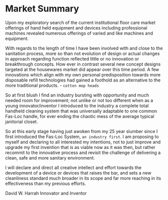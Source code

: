 # Market Summary

Upon my exploratory search of the current institutional floor care market offerings of hand held equipment and devices including
professional machines revealed numerous offerings of varied and like machines and equipment.

With regards to the length of time I have been involved with and close to the sanitation process, more so than not evolution of design or actual changes in approach regarding function reflected little or no innovation or breakthrough concepts.
How ever in contrast several new concept designs targeted at the housewares market did appear over this time period. A few innovations which align with my own personal predisposition towards more disposable refill technologies had gained a foothold as an alternative to  the more traditional products. - `cotton mop heads`

So at first blush I find an industry bursting with opportunity and much needed room for improvement; not unlike or not too different when as a young innovator/inventor I introduced to the industry a complete total handheld cleaning system that was universally adaptable to one common Fas-Loc handle, for ever ending the chaotic mess of the average typical janitorial closet.

So at this early stage having just awoken from my 25 year slumber since I first introduced the Fas-Loc System, `an industry first`. I am proposing to myself and declaring to all interested my intentions, not to just improve and upgrade my first invention that is as viable now as it was then, but rather recommit to the innovative process and revisit the challenge of delivering a clean, safe and more sanitary environment.

I will declare and direct all creative intellect and effort towards the development of a device or devices that raises the bar, and sets a new cleanliness standard much broader in its scope and far more reaching in its effectiveness than my previous efforts.

David W. Harrah
Innovator and Inventor